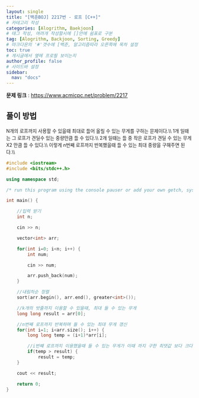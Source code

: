 ```yaml
---
layout: single
title: "[백준BOJ] 2217번 - 로프 [C++]"
# 카테고리 작성
categories: [Alogrithm, Baekjoon]
# 태그 작성, 여려개 작성할시에 []안에 쉼표로 구분
tag: [Alogrithm, Backjoon, Sorting, Greedy]
# 마크다운의 '#'갯수에 [백준, 알고리즘따라 오른쪽에 목차 설정
toc: true
# 게시글에서 옆에 프로필 보이는지
author_profile: false
# 사이드바 설정
sidebar:
  nav: "docs"
---
```


**문제 링크** : <https://www.acmicpc.net/problem/2217>

## 풀이 방법

<span style="font-size:90%">
N개의 로프까지 사용할 수 있을때 최대로 들어 올릴 수 있는 무게를 구하는 문제이다.\\
1개 일때는 그 로프가 견딜수 있는 중량만큼 들 수 있다.\\
2개 일때는 들 중 작은 로프가 견딜 수 있는 무게X2 만큼 들 수 있다.\\
이렇게 n번째 로프까지 반복했을때 들 수 있는 최대 중량을 구해주면 된다.\\ 
</span>

```c++
#include <iostream>
#include <bits/stdc++.h>

using namespace std;

/* run this program using the console pauser or add your own getch, system("pause") or input loop */

int main() {

	//입력 받기
	int n;

	cin >> n;

	vector<int> arr;

	for(int i=0; i<n; i++) {
		int num;

		cin >> num;

		arr.push_back(num);
	}

	//내림차순 정렬
	sort(arr.begin(), arr.end(), greater<int>());

	//k개의 밧줄까지 이용할 수 있을때, 최대 들 수 있는 무게
	long long result = arr[0];

	//n번째 로프까지 반복하며 들 수 있는 최대 무게 갱신
	for(int i=1; i<arr.size(); i++) {
		long long temp = (i+1)*arr[i];

		//i번쨰 로프까지 이용했을때 들 수 있는 무게가 이때 까지 구한 최댓값 보다 크다면 갱신
		if(temp > result) {
			result = temp;
	}

	cout << result;

	return 0;
}
```

